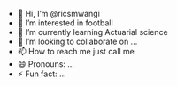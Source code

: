 - 👋 Hi, I’m @ricsmwangi
- 👀 I’m interested in football
- 🌱 I’m currently learning Actuarial science
- 💞️ I’m looking to collaborate on ...
- 📫 How to reach me just call me
- 😄 Pronouns: ...
- ⚡ Fun fact: ...

<!---
ricsmwangi/ricsmwangi is a ✨ special ✨ repository because its `README.md` (this file) appears on your GitHub profile.
You can click the Preview link to take a look at your changes.
--->
